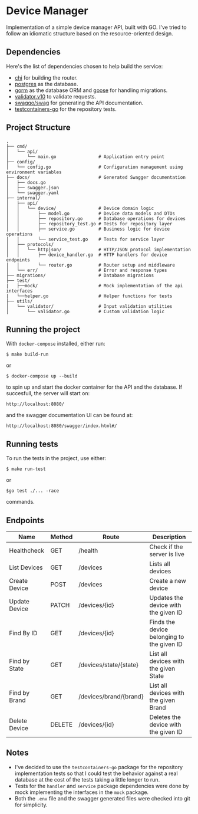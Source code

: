 # Device Manager

Implementation of a simple device manager API, built with GO. I've tried to follow an idiomatic structure based on the resource-oriented design.

## Dependencies

Here's the list of dependencies chosen to help build the service:

- [chi](https://github.com/go-chi/chi) for building the router.
- [postgres](https://www.postgresql.org/) as the database.
- [gorm](https://gorm.io/) as the database ORM and [goose](https://github.com/pressly/goose) for handling migrations.
- [validator.v10](https://github.com/go-playground/validator) to validate requests.
- [swaggo/swag](https://github.com/swaggo/swag) for generating the API documentation.
- [testcontainers-go](https://github.com/testcontainers/testcontainers-go) for the repository tests.

## Project Structure

```
.
├── cmd/
│   └── api/
│       └── main.go                # Application entry point
├── config/
│   └── config.go                  # Configuration management using environment variables
├── docs/                          # Generated Swagger documentation
│   ├── docs.go
│   ├── swagger.json
│   └── swagger.yaml
├── internal/
│   ├── api/
│   │   └── device/                # Device domain logic
│   │       ├── model.go           # Device data models and DTOs
│   │       ├── repository.go      # Database operations for devices
│   │       ├── repository_test.go # Tests for repository layer
│   │       ├── service.go         # Business logic for device operations
│   │       └── service_test.go    # Tests for service layer
│   ├── protocols/
│   │   └── httpjson/              # HTTP/JSON protocol implementation
│   │       ├── device_handler.go  # HTTP handlers for device endpoints
│   │       └── router.go          # Router setup and middleware
│   └── err/                       # Error and response types
├── migrations/                    # Database migrations
├── test/
|   ├──mock/                       # Mock implementation of the api interfaces
|   └──helper.go                   # Helper functions for tests
├── utils/
│   └── validator/                 # Input validation utilities
│       └── validator.go           # Custom validation logic
```

## Running the project

With `docker-compose` installed, either run:

```
$ make build-run
```

or

```
$ docker-compose up --build
```

to spin up and start the docker container for the API and the database. If succesfull, the server will start on:

```
http://localhost:8080/
```

and the swagger documentation UI can be found at:

```
http://localhost:8080/swagger/index.html#/
```

## Running tests

To run the tests in the project, use either:

```
$ make run-test
```

or

```
$go test ./... -race
```

commands.

## Endpoints

| Name          | Method | Route                  | Description                                |
| ------------- | ------ | ---------------------- | ------------------------------------------ |
| Healthcheck   | GET    | /health                | Check if the server is live                |
| List Devices  | GET    | /devices               | Lists all devices                          |
| Create Device | POST   | /devices               | Create a new device                        |
| Update Device | PATCH  | /devices/{id}          | Updates the device with the given ID       |
| Find By ID    | GET    | /devices/{id}          | Finds the device belonging to the given ID |
| Find by State | GET    | /devices/state/{state} | List all devices with the given State      |
| Find by Brand | GET    | /devices/brand/{brand} | List all devices with the given Brand      |
| Delete Device | DELETE | /devices/{id}          | Deletes the device with the given ID       |

## Notes

- I've decided to use the `testcontainers-go` package for the repository implementation tests so that I could test the behavior against a real database at the cost of the tests taking a little longer to run.
- Tests for the `handler` and `service` package dependencies were done by mock implementing the interfaces in the `mock` package.
- Both the `.env` file and the swagger generated files were checked into git for simplicity.
